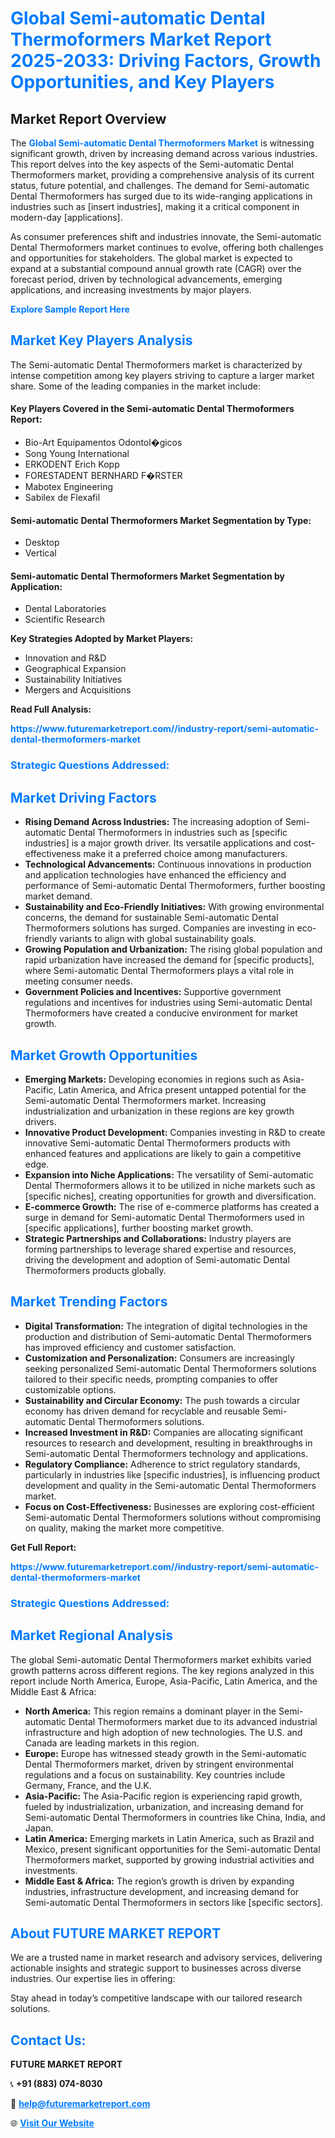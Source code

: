 <h1 style="color: #007BFF;">Global Semi-automatic Dental Thermoformers Market Report 2025-2033: Driving Factors, Growth Opportunities, and Key Players</h1>

<section id="overview">
<h2>Market Report Overview</h2>
<p>The <a href="https://www.futuremarketreport.com//industry-report/semi-automatic-dental-thermoformers-market" style="color: #007BFF; text-decoration: none;"><strong>Global Semi-automatic Dental Thermoformers Market</strong></a> is witnessing significant growth, driven by increasing demand across various industries. This report delves into the key aspects of the Semi-automatic Dental Thermoformers market, providing a comprehensive analysis of its current status, future potential, and challenges. The demand for Semi-automatic Dental Thermoformers has surged due to its wide-ranging applications in industries such as [insert industries], making it a critical component in modern-day [applications].</p>
<p>As consumer preferences shift and industries innovate, the Semi-automatic Dental Thermoformers market continues to evolve, offering both challenges and opportunities for stakeholders. The global market is expected to expand at a substantial compound annual growth rate (CAGR) over the forecast period, driven by technological advancements, emerging applications, and increasing investments by major players.</p>
</section>

<section id="overview">
<p><a href="https://www.futuremarketreport.com//request-sample/reportId=50133" style="color: #007BFF; text-decoration: none;"><strong>Explore Sample Report Here</strong></a></p>
</section>

<section id="key-players">
<h2 style="color: #007BFF;">Market Key Players Analysis</h2>
<p>The Semi-automatic Dental Thermoformers market is characterized by intense competition among key players striving to capture a larger market share. Some of the leading companies in the market include:</p>
<h4>Key Players Covered in the Semi-automatic Dental Thermoformers Report:</h4>
<ul><li>Bio-Art Equipamentos Odontol�gicos</li><li>Song Young International</li><li>ERKODENT Erich Kopp</li><li>FORESTADENT BERNHARD F�RSTER</li><li>Mabotex Engineering</li><li>Sabilex de Flexafil</li></ul>
<h4>Semi-automatic Dental Thermoformers Market Segmentation by Type:</h4>
<ul><li>Desktop</li><li>Vertical</li></ul>

<h4>Semi-automatic Dental Thermoformers Market Segmentation by Application:</h4>
<ul><li>Dental Laboratories</li><li>Scientific Research</li></ul>
<p><strong>Key Strategies Adopted by Market Players:</strong></p>
<ul>
<li>Innovation and R&D</li>
<li>Geographical Expansion</li>
<li>Sustainability Initiatives</li>
<li>Mergers and Acquisitions</li>
</ul>
</section>

<section>
<p><strong>Read Full Analysis: </strong></p><a href="https://www.futuremarketreport.com//industry-report/semi-automatic-dental-thermoformers-market" style="color: #007BFF; text-decoration: none;"><strong>https://www.futuremarketreport.com//industry-report/semi-automatic-dental-thermoformers-market</strong></a>
<h3 style="color: #007BFF;">Strategic Questions Addressed:</h3>
</section>

<section id="driving-factors">
<h2 style="color: #007BFF;">Market Driving Factors</h2>
<ul>
<li><strong>Rising Demand Across Industries:</strong> The increasing adoption of Semi-automatic Dental Thermoformers in industries such as [specific industries] is a major growth driver. Its versatile applications and cost-effectiveness make it a preferred choice among manufacturers.</li>
<li><strong>Technological Advancements:</strong> Continuous innovations in production and application technologies have enhanced the efficiency and performance of Semi-automatic Dental Thermoformers, further boosting market demand.</li>
<li><strong>Sustainability and Eco-Friendly Initiatives:</strong> With growing environmental concerns, the demand for sustainable Semi-automatic Dental Thermoformers solutions has surged. Companies are investing in eco-friendly variants to align with global sustainability goals.</li>
<li><strong>Growing Population and Urbanization:</strong> The rising global population and rapid urbanization have increased the demand for [specific products], where Semi-automatic Dental Thermoformers plays a vital role in meeting consumer needs.</li>
<li><strong>Government Policies and Incentives:</strong> Supportive government regulations and incentives for industries using Semi-automatic Dental Thermoformers have created a conducive environment for market growth.</li>
</ul>
</section>

<section id="growth-opportunities">
<h2 style="color: #007BFF;">Market Growth Opportunities</h2>
<ul>
<li><strong>Emerging Markets:</strong> Developing economies in regions such as Asia-Pacific, Latin America, and Africa present untapped potential for the Semi-automatic Dental Thermoformers market. Increasing industrialization and urbanization in these regions are key growth drivers.</li>
<li><strong>Innovative Product Development:</strong> Companies investing in R&D to create innovative Semi-automatic Dental Thermoformers products with enhanced features and applications are likely to gain a competitive edge.</li>
<li><strong>Expansion into Niche Applications:</strong> The versatility of Semi-automatic Dental Thermoformers allows it to be utilized in niche markets such as [specific niches], creating opportunities for growth and diversification.</li>
<li><strong>E-commerce Growth:</strong> The rise of e-commerce platforms has created a surge in demand for Semi-automatic Dental Thermoformers used in [specific applications], further boosting market growth.</li>
<li><strong>Strategic Partnerships and Collaborations:</strong> Industry players are forming partnerships to leverage shared expertise and resources, driving the development and adoption of Semi-automatic Dental Thermoformers products globally.</li>
</ul>
</section>

<section id="trending-factors">
<h2 style="color: #007BFF;">Market Trending Factors</h2>
<ul>
<li><strong>Digital Transformation:</strong> The integration of digital technologies in the production and distribution of Semi-automatic Dental Thermoformers has improved efficiency and customer satisfaction.</li>
<li><strong>Customization and Personalization:</strong> Consumers are increasingly seeking personalized Semi-automatic Dental Thermoformers solutions tailored to their specific needs, prompting companies to offer customizable options.</li>
<li><strong>Sustainability and Circular Economy:</strong> The push towards a circular economy has driven demand for recyclable and reusable Semi-automatic Dental Thermoformers solutions.</li>
<li><strong>Increased Investment in R&D:</strong> Companies are allocating significant resources to research and development, resulting in breakthroughs in Semi-automatic Dental Thermoformers technology and applications.</li>
<li><strong>Regulatory Compliance:</strong> Adherence to strict regulatory standards, particularly in industries like [specific industries], is influencing product development and quality in the Semi-automatic Dental Thermoformers market.</li>
<li><strong>Focus on Cost-Effectiveness:</strong> Businesses are exploring cost-efficient Semi-automatic Dental Thermoformers solutions without compromising on quality, making the market more competitive.</li>
</ul>
</section>

<section>
<p><strong>Get Full Report: </strong></p><a href="https://www.futuremarketreport.com//industry-report/semi-automatic-dental-thermoformers-market" style="color: #007BFF; text-decoration: none;"><strong>https://www.futuremarketreport.com//industry-report/semi-automatic-dental-thermoformers-market</strong></a>
<h3 style="color: #007BFF;">Strategic Questions Addressed:</h3>
</section>


<section id="regional-analysis">
<h2 style="color: #007BFF;">Market Regional Analysis</h2>
<p>The global Semi-automatic Dental Thermoformers market exhibits varied growth patterns across different regions. The key regions analyzed in this report include North America, Europe, Asia-Pacific, Latin America, and the Middle East & Africa:</p>
<ul>
<li><strong>North America:</strong> This region remains a dominant player in the Semi-automatic Dental Thermoformers market due to its advanced industrial infrastructure and high adoption of new technologies. The U.S. and Canada are leading markets in this region.</li>
<li><strong>Europe:</strong> Europe has witnessed steady growth in the Semi-automatic Dental Thermoformers market, driven by stringent environmental regulations and a focus on sustainability. Key countries include Germany, France, and the U.K.</li>
<li><strong>Asia-Pacific:</strong> The Asia-Pacific region is experiencing rapid growth, fueled by industrialization, urbanization, and increasing demand for Semi-automatic Dental Thermoformers in countries like China, India, and Japan.</li>
<li><strong>Latin America:</strong> Emerging markets in Latin America, such as Brazil and Mexico, present significant opportunities for the Semi-automatic Dental Thermoformers market, supported by growing industrial activities and investments.</li>
<li><strong>Middle East & Africa:</strong> The region’s growth is driven by expanding industries, infrastructure development, and increasing demand for Semi-automatic Dental Thermoformers in sectors like [specific sectors].</li>
</ul>
</section>

<footer>
<h2 style="color: #007BFF;">About FUTURE MARKET REPORT</h2>
<p>We are a trusted name in market research and advisory services, delivering actionable insights and strategic support to businesses across diverse industries. Our expertise lies in offering:</p>

<p>Stay ahead in today’s competitive landscape with our tailored research solutions.</p>

<h2 style="color: #007BFF;">Contact Us:</h2>
<p><strong>FUTURE MARKET REPORT</strong></p>
<p>📞 <strong>+91 (883) 074-8030</strong></p>
<p>📧 <strong><a href="mailto:help@futuremarketreport.com" style="color: #007BFF;">help@futuremarketreport.com</a></strong></p>
<p>🌐 <strong><a href="https://www.futuremarketreport.com/" style="color: #007BFF;">Visit Our Website</a></strong></p>
</footer>